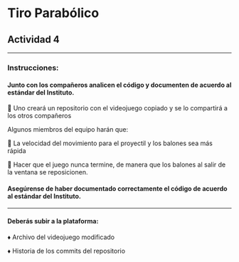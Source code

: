 # Tiro Parabólico
## Actividad 4

------------------------------
### Instrucciones:

#### Junto con los compañeros analicen el código y documenten de acuerdo al estándar del Instituto.

📌 Uno creará un repositorio con el videojuego copiado y se lo compartirá a los otros compañeros

Algunos miembros del equipo harán que:

📌 La velocidad del movimiento para el proyectil y los balones sea más rápida

📌 Hacer que el juego nunca termine, de manera que los balones al salir de la ventana se reposicionen.

#### Asegúrense de haber documentado correctamente el código de acuerdo al estándar del Instituto.

-------------------------------------------

#### Deberás subir a la plataforma:

♦ Archivo del videojuego modificado

♦ Historia de los commits del repositorio
 
